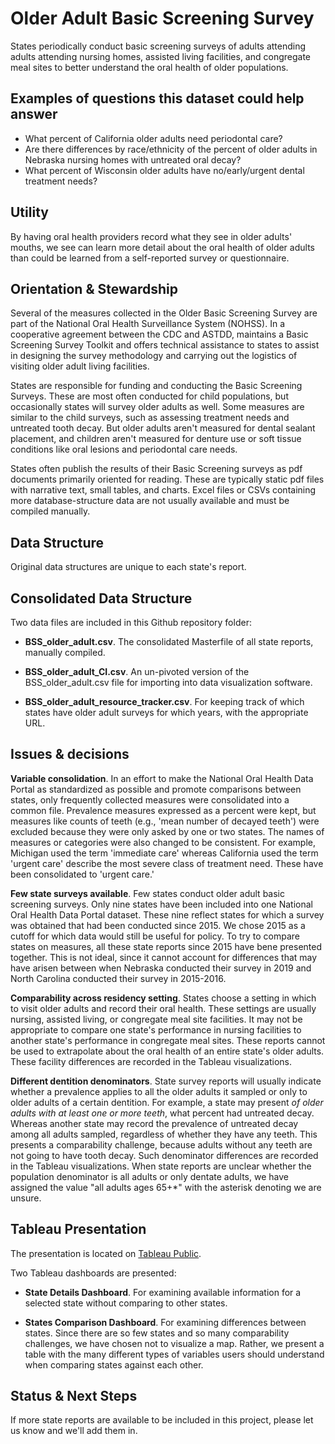 # Older Adult Basic Screening Survey

States periodically conduct basic screening surveys of adults attending adults attending nursing homes, assisted living facilities, and congregate meal sites to better understand the oral health of older populations.

## Examples of questions this dataset could help answer

* What percent of California older adults need periodontal care?
* Are there differences by race/ethnicity of the percent of older adults in Nebraska nursing homes with untreated oral decay?
* What percent of Wisconsin older adults have no/early/urgent dental treatment needs?

## Utility

By having oral health providers record what they see in older adults' mouths, we see can learn more detail about the oral health of older adults than could be learned from a self-reported survey or questionnaire.

## Orientation & Stewardship  

Several of the measures collected in the Older Basic Screening Survey are part of the National Oral Health Surveillance System (NOHSS). In a cooperative agreement between the CDC and ASTDD, maintains a Basic Screening Survey Toolkit and offers technical assistance to states to assist in designing the survey methodology and carrying out the logistics of visiting older adult living facilities. 

States are responsible for funding and conducting the Basic Screening Surveys. These are most often conducted for child populations, but occasionally states will survey older adults as well. Some measures are similar to the child surveys, such as assessing treatment needs and untreated tooth decay. But older adults aren't measured for dental sealant placement, and children aren't measured for denture use or soft tissue conditions like oral lesions and periodontal care needs. 

States often publish the results of their Basic Screening surveys as pdf documents primarily oriented for reading. These are typically static pdf files with narrative text, small tables, and charts. Excel files or CSVs containing more database-structure data are not usually available and must be compiled manually.


## Data Structure

Original data structures are unique to each state's report. 

## Consolidated Data Structure

Two data files are included in this Github repository folder:

* **BSS_older_adult.csv**. The consolidated Masterfile of all state reports, manually compiled.

* **BSS_older_adult_CI.csv**. An un-pivoted version of the BSS_older_adult.csv file for importing into data visualization software.

* **BSS_older_adult_resource_tracker.csv**. For keeping track of which states have older adult surveys for which years, with the appropriate URL.

## Issues & decisions

**Variable consolidation**. In an effort to make the National Oral Health Data Portal as standardized as possible and promote comparisons between states, only frequently collected measures were consolidated into a common file. Prevalence measures expressed as a percent were kept, but measures like counts of teeth (e.g., 'mean number of decayed teeth') were excluded because they were only asked by one or two states. The names of measures or categories were also changed to be consistent. For example, Michigan used the term 'immediate care' whereas California used the term 'urgent care' describe the most severe class of treatment need. These have been consolidated to 'urgent care.'

**Few state surveys available**. Few states conduct older adult basic screening surveys. Only nine states have been included into one National Oral Health Data Portal dataset. These nine reflect states for which a survey was obtained that had been conducted since 2015. We chose 2015 as a cutoff for which data would still be useful for policy. To try to compare states on measures, all these state reports since 2015 have bene presented together. This is not ideal, since it cannot account for differences that may have arisen between when Nebraska conducted their survey in 2019 and North Carolina conducted their survey in 2015-2016. 

**Comparability across residency setting**. States choose a setting in which to visit older adults and record their oral health. These settings are usually nursing, assisted living, or congregate meal site facilities. It may not be appropriate to compare one state's performance in nursing facilities to another state's performance in congregate meal sites. These reports cannot be used to extrapolate about the oral health of an entire state's older adults. These facility differences are recorded in the Tableau visualizations.

**Different dentition denominators**. State survey reports will usually indicate whether a prevalence applies to all the older adults it sampled or only to older adults of a certain dentition. For example, a state may present *of older adults with at least one or more teeth*, what percent had untreated decay. Whereas another state may record the prevalence of untreated decay among all adults sampled, regardless of whether they have any teeth. This presents a comparability challenge, because adults without any teeth are not going to have tooth decay. Such denominator differences are recorded in the Tableau visualizations. When state reports are unclear whether the population denominator is all adults or only dentate adults, we have assigned the value "all adults ages 65+*" with the asterisk denoting we are unsure. 

## Tableau Presentation

The presentation is located on [Tableau Public](https://public.tableau.com/profile/association.of.state.territorial.dental.directors#!/vizhome/OlderAdultBasicScreeningSurvey/Orientation).

Two Tableau dashboards are presented:

* **State Details Dashboard**. For examining available information for a selected state without comparing to other states.

* **States Comparison Dashboard**. For examining differences between states. Since there are so few states and so many comparability challenges, we have chosen not to visualize a map. Rather, we present a table with the many different types of variables users should understand when comparing states against each other. 

## Status & Next Steps

If more state reports are available to be included in this project, please let us know and we'll add them in.
